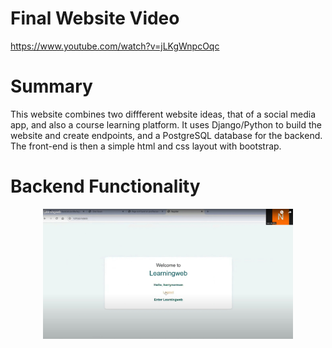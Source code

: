 # Final Website Video
https://www.youtube.com/watch?v=jLKgWnpcOqc

# Summary
This website combines two diffferent website ideas, that of a social media app, and also a course learning platform. It uses Django/Python to build the website and create endpoints, and a PostgreSQL database for the backend. 
The front-end is then a simple html and css layout with bootstrap.


# Backend Functionality
<p align="center">
  <img src="./Images/1.jpg" alt="Screenshot 1" width="400"/>
</p>
